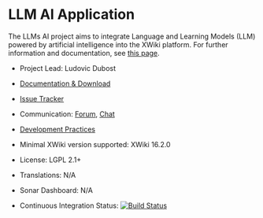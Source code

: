 # LLM AI Application

The LLMs AI project aims to integrate Language and Learning Models (LLM) powered by artificial intelligence into the XWiki platform.
For further information and documentation, see [this page](https://design.xwiki.org/xwiki/bin/view/Proposal/X-AI/).

* Project Lead: Ludovic Dubost 
* [Documentation & Download](https://extensions.xwiki.org/xwiki/bin/view/Extension/LLM%20Application/) 
* [Issue Tracker](https://jira.xwiki.org/browse/LLMAI)
* Communication: [Forum](https://forum.xwiki.org/t/request-for-a-new-contrib-application-ai-project/12485), [Chat](<url, e.g. https://dev.xwiki.org/xwiki/bin/view/Community/Chat>)
* [Development Practices](https://dev.xwiki.org/) 

* Minimal XWiki version supported: XWiki 16.2.0
* License: LGPL 2.1+
* Translations: N/A 
* Sonar Dashboard: N/A 
* Continuous Integration Status: [![Build Status](https://ci.xwiki.org/job/XWiki%20Contrib/job/application-ai-llm/job/main/badge/icon)](https://ci.xwiki.org/job/XWiki%20Contrib/job/ai-llm/job/main/)
